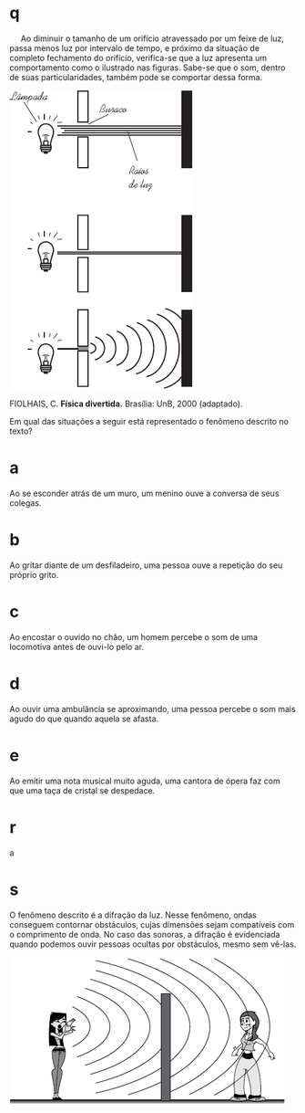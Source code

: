 # q
     Ao diminuir o tamanho de um orifício atravessado por um feixe de luz, passa menos luz por intervalo de tempo, e próximo da situação de completo fechamento do orifício, verifica-se que a luz apresenta um comportamento como o ilustrado nas figuras. Sabe-se que o som, dentro de suas particularidades, também pode se comportar dessa forma.

![](9d264796-5926-c24e-af32-bcabe1d2f7dc.png)

FIOLHAIS, C. **Física divertida.** Brasília: UnB, 2000 (adaptado).

Em qual das situações a seguir está representado o fenômeno descrito no texto?

# a
Ao se esconder atrás de um muro, um menino ouve a conversa de seus colegas.

# b
Ao gritar diante de um desfiladeiro, uma pessoa ouve a repetição do seu próprio grito.

# c
Ao encostar o ouvido no chão, um homem percebe o som de uma locomotiva antes de ouvi-lo pelo ar.

# d
Ao ouvir uma ambulância se aproximando, uma pessoa percebe o som mais agudo do que quando aquela se afasta.

# e
Ao emitir uma nota musical muito aguda, uma cantora de ópera faz com que uma taça de cristal se despedace.

# r
a

# s
O fenômeno descrito é a difração da luz. Nesse fenômeno, ondas conseguem contornar obstáculos, cujas dimensões sejam compatíveis com o comprimento de onda. No caso das sonoras, a difração é evidenciada quando podemos ouvir pessoas ocultas por obstáculos, mesmo sem vê-las.

![](bdf938f8-8e30-86d1-c5a9-3b7e6c46ef32.png)

 
